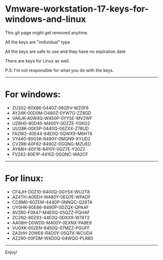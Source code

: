 # Vmware-workstation-17-keys-for-windows-and-linux

This git page might get removed anytime.

All the keys are "individual" type

All the keys are safe to use and they have no expiration date

There are keys for Linux as well.

P.S: I'm not responsible for what you do with the keys.
______________________________________________________
                                                                                      
# For windows:                                                     
										      
* ZU202-80X86-0440Z-06Q5V-WZ0F8
* AY24K-00D0M-D480Z-0YW7G-ZZ8GD 
* VA6JK-A0W4Q-W450P-0YY5E-MV2WF
* UZ6H0-80D45-M400Y-0DZZE-YGKG2
* UU28K-00X5P-0440Q-06ZXX-Z78UD
* FA2W2-40E44-84E0Q-0QWX9-M6HT6
* VY440-80G5K-R490Y-0MQN9-XYUD2
* CV2RK-A0F82-8490Z-0GQNG-MZUED
* AY68H-40Y16-8410Y-0GZ7E-Y20Z2
* FV242-80E1P-4410Z-0GQNC-WA2CF
______________________________________________________

# For linux:

* CF4JH-D0Z10-8400Q-0GY5X-WU2T8
* AZ4TH-A0EEH-W480Y-0EQ7E-WPADF
* CC6M0-60ZEM-4440P-0NNQC-Q28TA
* UY0HK-60E86-8490P-0DZQX-QPAAF
* AV2R0-F0X47-M4E0Q-05QZZ-PQHAF
* ZC2N2-80Z93-44E0Q-0DXX9-W78T2
* AA08H-D0WD0-M400Y-0EXNX-PA8E8
* VU0XK-00ZEN-8450Q-07MZZ-PGUFF
* ZA2HH-20WE6-R4D0Y-05Q7X-WCUD4
* AZ290-00FDM-W4D0Q-04WQG-PLR80
______________________________________________________

Enjoy!
